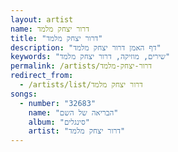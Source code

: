 ```yaml
---
layout: artist
name: דרור יצחק מלמד
title: "דרור יצחק מלמד"
description: "דף האמן דרור יצחק מלמד"
keywords: "שירים, מוזיקה, דרור יצחק מלמד"
permalink: /artists/דרור-יצחק-מלמד
redirect_from:
  - /artists/list/דרור יצחק מלמד
songs:
  - number: "32683"
    name: "הבריאה של השם"
    album: "סינגלים"
    artist: "דרור יצחק מלמד"
---
```

